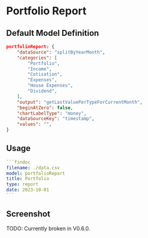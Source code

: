 # Portfolio Report

## Default Model Definition

```json
portfolioReport: {
    "dataSource": "splitByYearMonth",
    "categories": [
        "Portfolio",
        "Income",
        "Cotisation",
        "Expenses",
        "House Expenses",
        "Dividend",
    ],
    "output": "getLastValuePerTypeForCurrentMonth",
    "beginAtZero": false,
    "chartLabelType": "money",
    "dataSourceKey": "timestamp",
    "values": "",
}
```

## Usage

````yml
```findoc
filename: ./data.csv
model: portfolioReport
title: Portfolio
type: report
date: 2023-10-01
```
````

## Screenshot

TODO: Currently broken in V0.6.0.

<!-- ![Portfolio Report](/img/models/portfolioReport.png) -->
